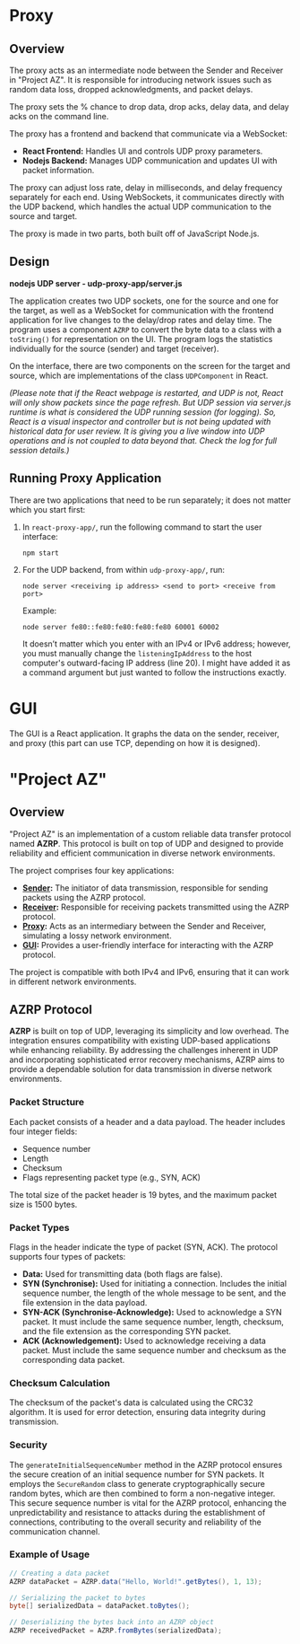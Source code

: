 # Proxy

## Overview

The proxy acts as an intermediate node between the Sender and Receiver in "Project AZ". It is responsible for introducing network issues such as random data loss, dropped acknowledgments, and packet delays.

The proxy sets the % chance to drop data, drop acks, delay data, and delay acks on the command line.

The proxy has a frontend and backend that communicate via a WebSocket:

- **React Frontend:** Handles UI and controls UDP proxy parameters.
- **Nodejs Backend:** Manages UDP communication and updates UI with packet information.

The proxy can adjust loss rate, delay in milliseconds, and delay frequency separately for each end. Using WebSockets, it communicates directly with the UDP backend, which handles the actual UDP communication to the source and target.

The proxy is made in two parts, both built off of JavaScript Node.js.

## Design

**nodejs UDP server - udp-proxy-app/server.js**

The application creates two UDP sockets, one for the source and one for the target, as well as a WebSocket for communication with the frontend application for live changes to the delay/drop rates and delay time. The program uses a component `AZRP` to convert the byte data to a class with a `toString()` for representation on the UI. The program logs the statistics individually for the source (sender) and target (receiver).

On the interface, there are two components on the screen for the target and source, which are implementations of the class `UDPComponent` in React.

*(Please note that if the React webpage is restarted, and UDP is not, React will only show packets since the page refresh. But UDP session via server.js runtime is what is considered the UDP running session (for logging). So, React is a visual inspector and controller but is not being updated with historical data for user review. It is giving you a live window into UDP operations and is not coupled to data beyond that. Check the log for full session details.)*

## Running Proxy Application

There are two applications that need to be run separately; it does not matter which you start first:

1. In `react-proxy-app/`, run the following command to start the user interface:
    ```
    npm start
    ```

2. For the UDP backend, from within `udp-proxy-app/`, run:
    ```
    node server <receiving ip address> <send to port> <receive from port>
    ```
    Example:
    ```
    node server fe80::fe80:fe80:fe80:fe80 60001 60002
    ```

    It doesn’t matter which you enter with an IPv4 or IPv6 address; however, you must manually change the `listeningIpAddress` to the host computer's outward-facing IP address (line 20). I might have added it as a command argument but just wanted to follow the instructions exactly.

# GUI

The GUI is a React application. It graphs the data on the sender, receiver, and proxy (this part can use TCP, depending on how it is designed).

# "Project AZ" 

## Overview

"Project AZ" is an implementation of a custom reliable data transfer protocol named **AZRP**. This protocol is built on top of UDP and designed to provide reliability and efficient communication in diverse network environments.

The project comprises four key applications:

- **[Sender](https://github.com/albert-gee/projectAZsender):** The initiator of data transmission, responsible for sending packets using the AZRP protocol.
- **[Receiver](https://github.com/albert-gee/projectAZreceiver):** Responsible for receiving packets transmitted using the AZRP protocol.
- **[Proxy](https://github.com/albert-gee/projectAZproxy):** Acts as an intermediary between the Sender and Receiver, simulating a lossy network environment.
- **[GUI](https://github.com/albert-gee/projectAZproxy):** Provides a user-friendly interface for interacting with the AZRP protocol.

The project is compatible with both IPv4 and IPv6, ensuring that it can work in different network environments.

## AZRP Protocol

**AZRP** is built on top of UDP, leveraging its simplicity and low overhead. The integration ensures compatibility with existing UDP-based applications while enhancing reliability. By addressing the challenges inherent in UDP and incorporating sophisticated error recovery mechanisms, AZRP aims to provide a dependable solution for data transmission in diverse network environments.

### Packet Structure

Each packet consists of a header and a data payload. The header includes four integer fields:

- Sequence number
- Length
- Checksum
- Flags representing packet type (e.g., SYN, ACK)

The total size of the packet header is 19 bytes, and the maximum packet size is 1500 bytes.

### Packet Types

Flags in the header indicate the type of packet (SYN, ACK). The protocol supports four types of packets:

- **Data:** Used for transmitting data (both flags are false).
- **SYN (Synchronise):** Used for initiating a connection. Includes the initial sequence number, the length of the whole message to be sent, and the file extension in the data payload.
- **SYN-ACK (Synchronise-Acknowledge):** Used to acknowledge a SYN packet. It must include the same sequence number, length, checksum, and the file extension as the corresponding SYN packet.
- **ACK (Acknowledgement):** Used to acknowledge receiving a data packet. Must include the same sequence number and checksum as the corresponding data packet.

### Checksum Calculation

The checksum of the packet's data is calculated using the CRC32 algorithm. It is used for error detection, ensuring data integrity during transmission.

### Security

The `generateInitialSequenceNumber` method in the AZRP protocol ensures the secure creation of an initial sequence number for SYN packets. It employs the `SecureRandom` class to generate cryptographically secure random bytes, which are then combined to form a non-negative integer. This secure sequence number is vital for the AZRP protocol, enhancing the unpredictability and resistance to attacks during the establishment of connections, contributing to the overall security and reliability of the communication channel.

### Example of Usage

```java
// Creating a data packet
AZRP dataPacket = AZRP.data("Hello, World!".getBytes(), 1, 13);

// Serializing the packet to bytes
byte[] serializedData = dataPacket.toBytes();

// Deserializing the bytes back into an AZRP object
AZRP receivedPacket = AZRP.fromBytes(serializedData);
```
